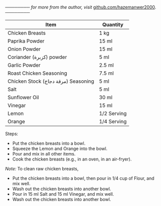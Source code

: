 ──────── *for more from the author, visit* [github.com/hazemanwer2000](https://github.com/hazemanwer2000). ────────

| Item                                | Quantity    |
| ----------------------------------- | ----------- |
| Chicken Breasts                     | 1 kg        |
| Paprika Powder                      | 15 ml       |
| Onion Powder                        | 15 ml       |
| Coriander (كزبرة) powder            | 5 ml        |
| Garlic Powder                       | 2.5 ml      |
| Roast Chicken Seasoning             | 7.5 ml      |
| Chicken Stock (مرقة دجاج) Seasoning | 5 ml        |
| Salt                                | 5 ml        |
| Sunflower Oil                       | 30 ml       |
| Vinegar                             | 15 ml       |
| Lemon                               | 1/2 Serving |
| Orange                              | 1/4 Serving |

Steps:
* Put the chicken breasts into a bowl.
* Squeeze the Lemon and Orange into the bowl.
* Pour and mix in all other items.
* Cook the chicken breasts (e.g., in an oven, in an air-fryer).

*Note:* To clean raw chicken breasts,
* Put the chicken breasts into a bowl, then pour in 1/4 cup of Flour, and mix well.
* Wash out the chicken breasts into another bowl.
* Pour in 15 ml Salt and 15 ml Vinegar, and mix well.
* Wash out the chicken breasts into another bowl.